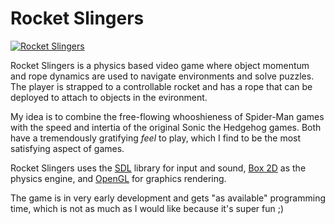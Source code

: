 # Rocket Slingers

[![Rocket Slingers](http://i.imgur.com/SHYjlTl.png)](https://youtu.be/hsFObM_UuNk?t=0s "Rocket Slingers")


Rocket Slingers is a physics based video game where object momentum and rope dynamics are used to navigate environments and solve puzzles.  The player is strapped to a controllable rocket and has
a rope that can be deployed to attach to objects in the evironment.

My idea is to combine the free-flowing whooshieness of Spider-Man games with the speed and intertia of the original Sonic the Hedgehog games.  Both have a tremendously gratifying *feel* to play,
which I find to be the most satisfying aspect of games.

Rocket Slingers uses the [SDL](https://www.libsdl.org/) library for input and sound, [Box 2D](http://box2d.org/) as the physics
engine, and [OpenGL](https://www.opengl.org/) for graphics rendering.

The game is in very early development and gets "as available" programming time, which is not as much as I would like because it's super fun ;)
